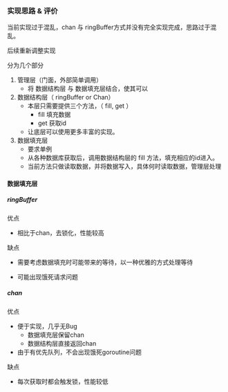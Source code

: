 

### 实现思路 & 评价

当前实现过于混乱，chan 与 ringBuffer方式并没有完全实现完成，思路过于混乱。

后续重新调整实现

分为几个部分

1. 管理层（门面，外部简单调用）
   - 将 数据结构层 与 数据填充层结合，使其可以
2. 数据结构层（ ringBuffer or Chan）
   - 本层只需要提供三个方法，（ fill, get ）
     - fill 填充数据
     - get 获取id
   - 让底层可以使用更多丰富的实现。
3. 数据填充层
   - 要求单例
   - 从各种数据库获取后，调用数据结构层的 fill 方法，填充相应的id进入。
   - 当前方法只做读取数据，并将数据写入，具体何时读取数据，管理层处理



#### 数据填充层

##### ringBuffer 

优点

- 相比于chan，去锁化，性能较高

缺点

- 需要考虑数据填充时可能带来的等待，以一种优雅的方式处理等待

- 可能出现饿死请求问题

  

##### chan

优点

- 便于实现，几乎无Bug
  - 数据填充层保留chan
  - 数据结构层直接返回chan
- 由于有优先队列，不会出现饿死goroutine问题

缺点

- 每次获取时都会触发锁，性能较低